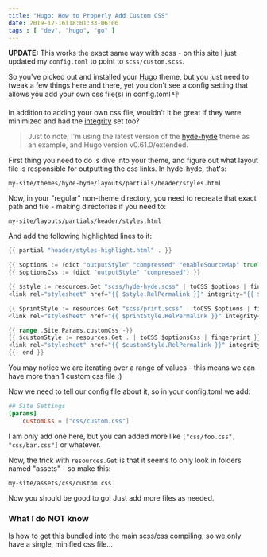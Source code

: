 ```yaml
---
title: "Hugo: How to Properly Add Custom CSS"
date: 2019-12-16T18:01:33-06:00
tags : [ "dev", "hugo", "go" ]
---
```


**UPDATE:**
This works the exact same way with scss - on this site I just updated my `config.toml` to point to `scss/custom.scss`.

So you've picked out and installed your [Hugo](https://gohugo.io/) theme, but you just need to tweak a few things here and there, yet you don't see a config setting that allows you add your own css file(s) in config.toml 👎 

In addition to adding your own css file, wouldn't it be great if they were minimized and had the [integrity](https://developer.mozilla.org/en-US/docs/Web/Security/Subresource_Integrity) set too? 

> Just to note, I'm using the latest version of the [hyde-hyde](https://themes.gohugo.io/hyde-hyde/) theme as an example, and Hugo version v0.61.0/extended.

First thing you need to do is dive into your theme, and figure out what layout file is responsible for outputting the css links. In hyde-hyde, that's:

`my-site/themes/hyde-hyde/layouts/partials/header/styles.html`

Now, in your "regular" non-theme directory, you need to recreate that exact path and file - making directories if you need to:

`my-site/layouts/partials/header/styles.html`

And add the following highlighted lines to it:

```go {linenos=table,hl_lines=[4, "12-15"]}
{{ partial "header/styles-highlight.html" . }}

{{ $options := (dict "outputStyle" "compressed" "enableSourceMap" true) }}
{{ $optionsCss := (dict "outputStyle" "compressed") }}

{{ $style := resources.Get "scss/hyde-hyde.scss" | toCSS $options | fingerprint }}
<link rel="stylesheet" href="{{ $style.RelPermalink }}" integrity="{{ $style.Data.Integrity }}">

{{ $printStyle := resources.Get "scss/print.scss" | toCSS $options | fingerprint }}
<link rel="stylesheet" href="{{ $printStyle.RelPermalink }}" integrity="{{ $printStyle.Data.Integrity }}" media="print">

{{ range .Site.Params.customCss -}}
{{ $customStyle := resources.Get . | toCSS $optionsCss | fingerprint }}
<link rel="stylesheet" href="{{ $customStyle.RelPermalink }}" integrity="{{ $customStyle.Data.Integrity }}">
{{- end }}
```

You may notice we are iterating over a range of values - this means we can have more than 1 custom css file :)

Now we need to tell our config file about it, so in your config.toml we add:

```toml
## Site Settings
[params]
    customCss = ["css/custom.css"]
```

I am only add one here, but you can added more like `["css/foo.css", "css/bar.css"]` or whatever.

Now, the trick with `resources.Get` is that it seems to only look in folders named "assets" - so make this:

`my-site/assets/css/custom.css`

Now you should be good to go! Just add more files as needed. 

### What I do NOT know
Is how to get this bundled into the main scss/css compiling, so we only have a single, minified css file...
